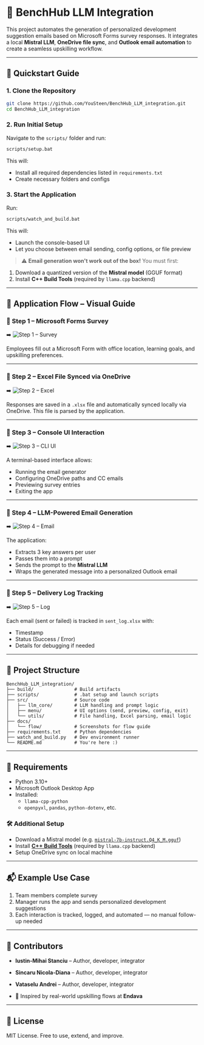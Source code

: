 # 🤖 BenchHub LLM Integration

This project automates the generation of personalized development suggestion emails based on Microsoft Forms survey responses. It integrates a local **Mistral LLM**, **OneDrive file sync**, and **Outlook email automation** to create a seamless upskilling workflow.

---

## 🚀 Quickstart Guide

### 1. Clone the Repository

```bash
git clone https://github.com/YouSteen/BenchHub_LLM_integration.git
cd BenchHub_LLM_integration
```

### 2. Run Initial Setup

Navigate to the `scripts/` folder and run:

```bash
scripts/setup.bat
```

This will:

- Install all required dependencies listed in `requirements.txt`
- Create necessary folders and configs

### 3. Start the Application

Run:

```bash
scripts/watch_and_build.bat
```

This will:

- Launch the console-based UI
- Let you choose between email sending, config options, or file preview

> ⚠️ **Email generation won't work out of the box!**
> You must first:

1. Download a quantized version of the **Mistral model** (GGUF format)
2. Install **C++ Build Tools** (required by `llama.cpp` backend)

---

## 🔄 Application Flow – Visual Guide

### 🔹 Step 1 – Microsoft Forms Survey

➡️ ![Step 1 – Survey](flow/survey.png)

Employees fill out a Microsoft Form with office location, learning goals, and upskilling preferences.

---

### 🔹 Step 2 – Excel File Synced via OneDrive

➡️ ![Step 2 – Excel](flow/excel.png)

Responses are saved in a `.xlsx` file and automatically synced locally via OneDrive. This file is parsed by the application.

---

### 🔹 Step 3 – Console UI Interaction

➡️ ![Step 3 – CLI UI](flow/ui.png)

A terminal-based interface allows:

- Running the email generator
- Configuring OneDrive paths and CC emails
- Previewing survey entries
- Exiting the app

---

### 🔹 Step 4 – LLM-Powered Email Generation

➡️ ![Step 4 – Email](flow/email.png)

The application:

- Extracts 3 key answers per user
- Passes them into a prompt
- Sends the prompt to the **Mistral LLM**
- Wraps the generated message into a personalized Outlook email

---

### 🔹 Step 5 – Delivery Log Tracking

➡️ ![Step 5 – Log](flow/sent_log.png)

Each email (sent or failed) is tracked in `sent_log.xlsx` with:

- Timestamp
- Status (Success / Error)
- Details for debugging if needed

---

## 📁 Project Structure

```
BenchHub_LLM_integration/
├── build/               # Build artifacts
├── scripts/             # .bat setup and launch scripts
├── src/                 # Source code
│   ├── llm_core/        # LLM handling and prompt logic
│   ├── menu/            # UI options (send, preview, config, exit)
│   └── utils/           # File handling, Excel parsing, email logic
├── docs/
│   └── flow/            # Screenshots for flow guide
├── requirements.txt     # Python dependencies
├── watch_and_build.py   # Dev environment runner
└── README.md            # You're here :)
```

---

## 🧱 Requirements

- Python 3.10+
- Microsoft Outlook Desktop App
- Installed:
  - `llama-cpp-python`
  - `openpyxl`, `pandas`, `python-dotenv`, etc.

### 🛠 Additional Setup

- Download a Mistral model (e.g. [`mistral-7b-instruct.Q4_K_M.gguf`](https://huggingface.co/TheBloke/Mistral-7B-Instruct-v0.2-GGUF))
- Install [**C++ Build Tools**](https://visualstudio.microsoft.com/visual-cpp-build-tools/) (required by `llama.cpp` backend)
- Setup OneDrive sync on local machine

---

## 📬 Example Use Case

1. Team members complete survey
2. Manager runs the app and sends personalized development suggestions
3. Each interaction is tracked, logged, and automated — no manual follow-up needed

---

## 🙌 Contributors

- **Iustin-Mihai Stanciu** – Author, developer, integrator
- **Sincaru Nicola-Diana** – Author, developer, integrator
- **Vataselu Andrei** – Author, developer, integrator
  
- 🧪 Inspired by real-world upskilling flows at **Endava**

---

## 📄 License

MIT License. Free to use, extend, and improve.
